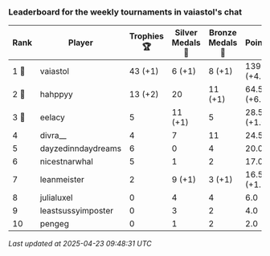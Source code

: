 ### Leaderboard for the weekly tournaments in vaiastol's chat
| Rank | Player | Trophies 🏆 | Silver Medals 🥈 | Bronze Medals 🥉 | Points |
|------|--------|-------------|------------------|------------------|--------|
| 1 🥇 | vaiastol | 43 (+1) | 6 (+1) | 8 (+1) | 139.0 (+4.5) |
| 2 🥈 | hahppyy | 13 (+2) | 20 | 11 (+1) | 64.5 (+6.5) |
| 3 🥉 | eelacy | 5 | 11 (+1) | 5 | 28.5 (+1.0) |
| 4 | divra__ | 4 | 7 | 11 | 24.5 |
| 5 | dayzedinndaydreams | 6 | 0 | 4 | 20.0 |
| 6 | nicestnarwhal | 5 | 1 | 2 | 17.0 |
| 7 | leanmeister | 2 | 9 (+1) | 3 (+1) | 16.5 (+1.5) |
| 8 | julialuxel | 0 | 4 | 4 | 6.0 |
| 9 | leastsussyimposter | 0 | 3 | 2 | 4.0 |
| 10 | pengeg | 0 | 1 | 2 | 2.0 |

_Last updated at 2025-04-23 09:48:31 UTC_